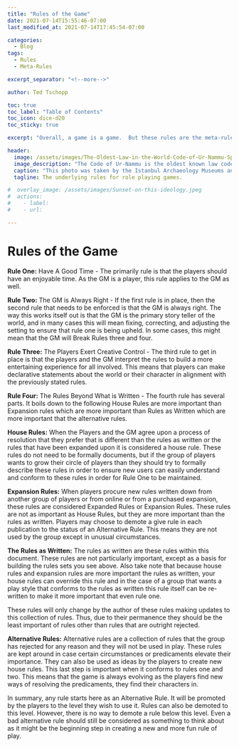 ```yaml
---
title: "Rules of the Game"
date: 2021-07-14T15:55:46-07:00
last_modified_at: 2021-07-14T17:45:54-07:00

categories:
  - Blog
tags:
  - Rules
  - Meta-Rules

excerpt_separator: "<!--more-->"

author: Ted Tschopp

toc: true
toc_label: "Table of Contents"
toc_icon: dice-d20
toc_sticky: true

excerpt: "Overall, a game is a game.  But these rules are the meta-rules for games."

header: 
  image: /assets/images/The-Oldest-Law-in-the-World-Code-of-Ur-Nammu-Splash.png
  image_description: "The Code of Ur-Nammu is the oldest known law code surviving today. It is from Mesopotamia and is written on tablets, in the Sumerian language c. 2100–2050 BCE."
  caption: "This photo was taken by the Istanbul Archaeology Museums and is public domain"
  tagline: The underlying rules for role playing games. 

#  overlay_image: /assets/images/Sunset-on-this-ideology.jpeg
#  actions:
#    - label: 
#    - url:

---
```

# Rules of the Game

**Rule One:** Have A Good Time - The primarily rule is that the players should have an enjoyable time.  As the GM is a player, this rule applies to the GM as well.  

**Rule Two:** The GM is Always Right - If the first rule is in place, then the second rule that needs to be enforced is that the GM is always right.  The way this works itself out is that the GM is the primary story teller of the world, and in many cases this will mean fixing, correcting, and adjusting the setting to ensure that rule one is being upheld.  In some cases, this might mean that the GM will Break Rules three and four.

**Rule Three:** The Players Exert Creative Control - The third rule to get in place is that the players and the GM interpret the rules to build a more entertaining experience for all involved.  This means that players can make declarative statements about the world or their character in alignment with the previously stated rules.

**Rule Four:** The Rules Beyond What is Written - The fourth rule has several parts.  It boils down to the following House Rules are more important than Expansion rules which are more important than Rules as Written which are more important that the alternative rules.

**House Rules:**  When the Players and the GM agree upon a process of resolution that they prefer that is different than the rules as written or the rules that have been expanded upon it is considered a house rule.  These rules do not need to be formally documents, but if the group of players wants to grow their circle of players than they should try to formally describe these rules in order to ensure new users can easily understand and conform to these rules in order for Rule One to be maintained.

**Expansion Rules:**  When players procure new rules written down from another group of players or from online or from a purchased expansion, these rules are considered Expanded Rules or Expansion Rules.  These rules are not as important as House Rules, but they are more important than the rules as written.  Players may choose to demote a give rule in each publication to the status of an Alternative Rule.  This means they are not used by the group except in unusual circumstances.

**The Rules as Written:** The rules as written are these rules within this document.  These rules are not particularly important, except as a basis for building the rules sets you see above.  Also take note that because house rules and expansion rules are more important the rules as written, your house rules can override this rule and in the case of a group that wants a play style that conforms to the rules as written this rule itself can be re-written to make it more important that even rule one.  

These rules will only change by the author of these rules making updates to this collection of rules.  Thus, due to their permanence they should be the least important of rules other than rules that are outright rejected.

**Alternative Rules:** Alternative rules are a collection of rules that the group has rejected for any reason and they will not be used in play.  These rules are kept around in case certain circumstances or predicaments elevate their importance.  They can also be used as ideas by the players to create new house rules.  This last step is important when it conforms to rules one and two.  This means that the game is always evolving as the players find new ways of resolving the predicaments, they find their characters in.

In summary, any rule starts here as an Alternative Rule.  It will be promoted by the players to the level they wish to use it.  Rules can also be demoted to this level.  However, there is no way to demote a rule below this level.  Even a bad alternative rule should still be considered as something to think about as it might be the beginning step in creating a new and more fun rule of play.